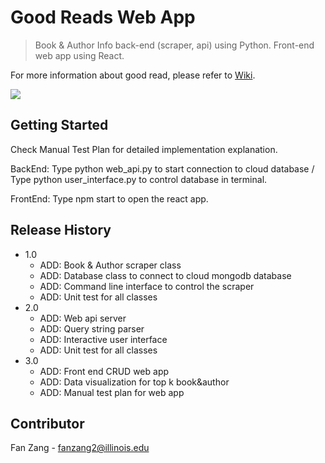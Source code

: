 # Good Reads Web App
> Book & Author Info back-end (scraper, api) using Python. Front-end web app using React.

For more information about good read, please refer to [Wiki](https://en.wikipedia.org/wiki/Goodreads).

![](https://upload.wikimedia.org/wikipedia/commons/thumb/1/1a/Goodreads_logo.svg/300px-Goodreads_logo.svg.png)

## Getting Started

Check Manual Test Plan for detailed implementation explanation.

BackEnd: Type python web_api.py to start connection to cloud database / Type python user_interface.py to control database in terminal.

FrontEnd: Type npm start to open the react app.

## Release History

* 1.0 
    * ADD: Book & Author scraper class
    * ADD: Database class to connect to cloud mongodb database
    * ADD: Command line interface to control the scraper
    * ADD: Unit test for all classes
* 2.0 
    * ADD: Web api server
    * ADD: Query string parser
    * ADD: Interactive user interface
    * ADD: Unit test for all classes
* 3.0 
    * ADD: Front end CRUD web app
    * ADD: Data visualization for top k book&author
    * ADD: Manual test plan for web app
    
## Contributor

Fan Zang - fanzang2@illinois.edu

